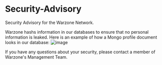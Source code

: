 # Security-Advisory
Security Advisory for the Warzone Network.

Warzone hashs information in our databases to ensure that no personal information is leaked. Here is an example of how a Mongo profile document looks in our database:
![image](https://user-images.githubusercontent.com/49699421/147010705-bebd29e8-5324-4eff-8d09-012d7e3728c3.png)

If you have any questions about your security, please contact a member of Warzone's Management Team.
